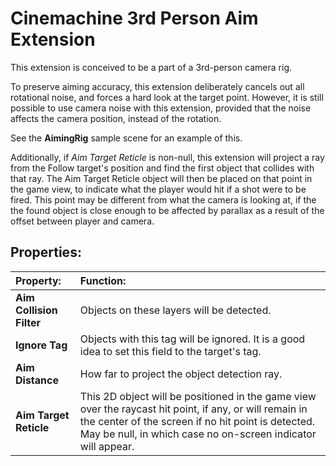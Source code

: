 # Cinemachine 3rd Person Aim Extension

This extension is conceived to be a part of a 3rd-person camera rig.  

To preserve aiming accuracy, this extension deliberately cancels out all rotational noise, and forces a hard look at the target point.  However, it is still possible to use camera noise with this extension, provided that the noise affects the camera position, instead of the rotation.

See the __AimingRig__ sample scene for an example of this.

Additionally, if _Aim Target Reticle_ is non-null, this extension will project a ray from the Follow target's position and find the first object that collides with that ray.  The Aim Target Reticle object will then be placed on that point in the game view, to indicate what the player would hit if a shot were to be fired.  This point may be different from what the camera is looking at, if the the found object is close enough to be affected by parallax as a result of the offset between player and camera.


## Properties:

| **Property:** | **Function:** |
|:---|:---|
| __Aim Collision Filter__ | Objects on these layers will be detected. |
| __Ignore Tag__ | Objects with this tag will be ignored.  It is a good idea to set this field to the target's tag.  |
| __Aim Distance__ | How far to project the object detection ray.  |
| __Aim Target Reticle__ | This 2D object will be positioned in the game view over the raycast hit point, if any, or will remain in the center of the screen if no hit point is detected.  May be null, in which case no on-screen indicator will appear.  |
